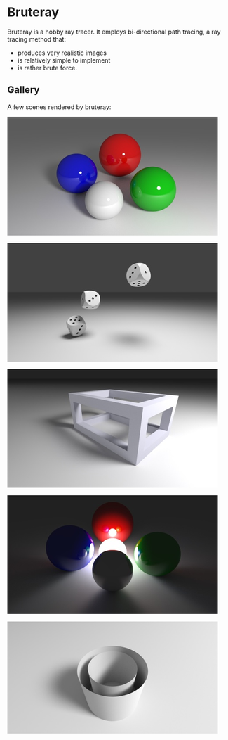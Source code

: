 # Bruteray


Bruteray is a hobby ray tracer. It employs bi-directional path tracing, a ray tracing method that:
  - produces very realistic images
  - is relatively simple to implement
  - is rather brute force.

## Gallery

A few scenes rendered by bruteray:

![fig](shots/031.jpg)

![fig](shots/030.jpg)

![fig](shots/029.jpg)

![fig](shots/032.jpg)

![fig](shots/037.jpg)


